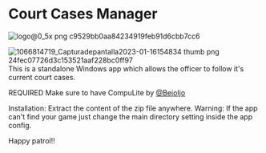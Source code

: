 # Court Cases Manager
![logo@0_5x png c9529bb0aa84234919feb91d6cbb7cc6](https://user-images.githubusercontent.com/48627057/232878154-07d4e7af-842d-4c16-bbaf-c63fa97a7cc1.png)


![1066814719_Capturadepantalla2023-01-16154834 thumb png 24fec07726d3c153521aaf228bc0ff97](https://user-images.githubusercontent.com/48627057/232878313-46b63cb7-6f3e-4ce6-831d-c1333d072ee3.png)
This is a standalone Windows app which allows the officer to follow it's current court cases.

REQUIRED Make sure to have CompuLite by [@BejoIjo](https://www.bejoijo.com/post/compulite)

Installation: Extract the content of the zip file anywhere.
Warning: If the app can't find your game just change the main directory setting inside the app config.

Happy patrol!!
